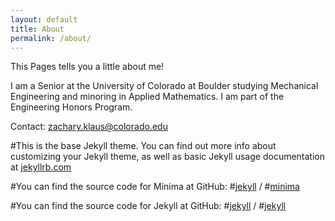 ```yaml
---
layout: default
title: About
permalink: /about/
---
```


This Pages tells you a little about me!

I am a Senior at the University of Colorado at Boulder studying Mechanical Engineering and minoring in Applied Mathematics. I am part of the Engineering Honors Program.

Contact: zachary.klaus@colorado.edu





#This is the base Jekyll theme. You can find out more info about customizing your Jekyll theme, as well as basic Jekyll usage documentation at [jekyllrb.com](https://jekyllrb.com/)

#You can find the source code for Minima at GitHub:
#[jekyll][jekyll-organization] /
#[minima](https://github.com/jekyll/minima)

#You can find the source code for Jekyll at GitHub:
#[jekyll][jekyll-organization] /
#[jekyll](https://github.com/jekyll/jekyll)


[jekyll-organization]: https://github.com/jekyll
